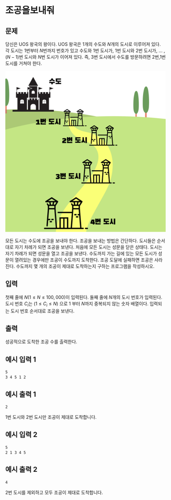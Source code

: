 # 조공을보내줘

## 문제

 당신은 UOS 왕국의 왕이다. UOS 왕국은 $1$개의 수도와 $N$개의 도시로 이루어져 있다. 각 도시는 $1$번부터 $N$번까지 번호가 있고 수도와 $1$번 도시가, $1$번 도시와 $2$번 도시가, ... , $(N - 1)$번 도시와 $N$번 도시가 이어져 있다. 즉, $3$번 도시에서 수도를 방문하려면 $2$번,$1$번 도시를 거쳐야 한다.

<img src="./images/givememoney_img1.png" alt="givememoney_img1" style="zoom:50%;" />

 모든 도시는 수도에 조공을 보내야 한다. 조공을 보내는 방법은 간단하다. 도시들은 순서대로 자기 차례가 되면 조공을 보낸다. 처음에 모든 도시는 성문을 닫은 상태다. 도시는 자기 차례가 되면 성문을 열고 조공을 보낸다. 수도까지 가는 길에 있는 모든 도시가 성문이 열려있는 경우에만 조공이 수도까지 도착한다. 조공 도달에 실패하면 조공은 사라진다. 수도까지 몇 개의 조공이 제대로 도착하는지 구하는 프로그램을 작성하시오.

## 입력

첫째 줄에 $N(1 \leq N \leq 100,000)$이 입력된다. 둘째 줄에 $N$개의 도시 번호가 입력된다. 도시 번호 $C_i$는 $(1 \leq C_i \leq N)$ 으로 $1$ 부터 $N$까지 중복되지 않는 숫자 배열이다. 입력되는 도시 번호 순서대로 조공을 보낸다.

## 출력

성공적으로 도착한 조공 수를 출력한다.

## 예시 입력 1

```
5
3 4 5 1 2
```

## 예시 출력 1

```
2
```

$1$번 도시와 $2$번 도시만 조공이 제대로 도착합니다.

## 예시 입력 2

```
5
2 1 3 4 5
```

## 예시 출력 2

```
4
```

$2$번 도시를 제외하고 모두 조공이 제대로 도착합니다.
